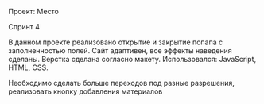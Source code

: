 Проект: Место

Спринт 4

В данном проекте реализовано открытие и закрытие попапа с заполненностью полей. Сайт адаптивен, все эффекты наведения сделаны. Верстка сделана согласно макету.
Использовался: JavaScript, HTML, CSS. 

Необходимо сделать больше переходов под разные разрешения, реализовать кнопку добавления материалов

